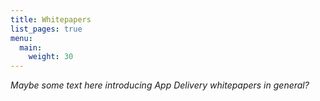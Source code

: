```yaml
---
title: Whitepapers
list_pages: true
menu:
  main:
    weight: 30
---
```


_Maybe some text here introducing App Delivery whitepapers in general?_